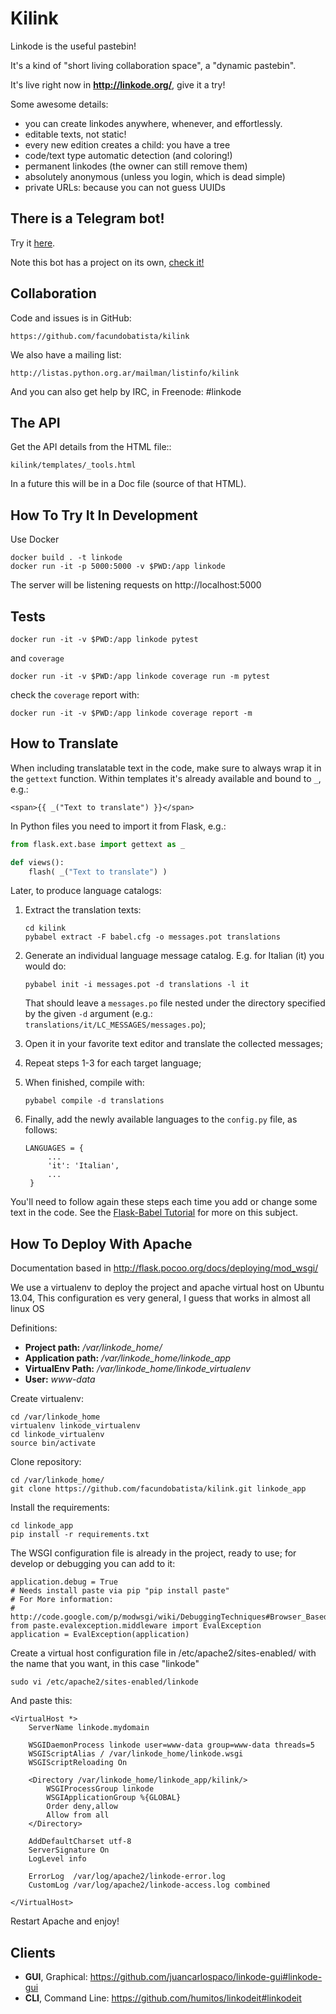 Kilink
======

Linkode is the useful pastebin!

It's a kind of "short living collaboration space", a "dynamic pastebin".

It's live right now in **http://linkode.org/**, give it a try!

Some awesome details:

* you can create linkodes anywhere, whenever, and effortlessly.
* editable texts, not static!
* every new edition creates a child: you have a tree
* code/text type automatic detection (and coloring!)
* permanent linkodes (the owner can still remove them)
* absolutely anonymous (unless you login, which is dead simple)
* private URLs: because you can not guess UUIDs


There is a Telegram bot!
------------------------

Try it [here](https://t.me/linkode_bot). 

Note this bot has a project on its own, [check it!](https://gitlab.com/c0x6a/linkode-bot)


Collaboration
-------------

Code and issues is in GitHub:

`https://github.com/facundobatista/kilink`

We also have a mailing list:

`http://listas.python.org.ar/mailman/listinfo/kilink`

And you can also get help by IRC, in Freenode: #linkode


The API
-------

Get the API details from the HTML file::

`kilink/templates/_tools.html`

In a future this will be in a Doc file (source of that HTML).


How To Try It In Development
----------------------------

Use Docker

```
docker build . -t linkode
docker run -it -p 5000:5000 -v $PWD:/app linkode
```

The server will be listening requests on http://localhost:5000

Tests
-----

```
docker run -it -v $PWD:/app linkode pytest
```

and `coverage`

```
docker run -it -v $PWD:/app linkode coverage run -m pytest
```

check the `coverage` report with:

```
docker run -it -v $PWD:/app linkode coverage report -m
```


How to Translate
----------------

When including translatable text in the code, make sure to always wrap it in the
`gettext` function. Within templates it's already available and bound to `_`,
e.g.:

`<span>{{ _("Text to translate") }}</span>`

In Python files you need to import it from Flask, e.g.:
```python
from flask.ext.base import gettext as _

def views():
    flash( _("Text to translate") )
```

Later, to produce language catalogs:

1. Extract the translation texts:

   ```
   cd kilink
   pybabel extract -F babel.cfg -o messages.pot translations
   ```

2. Generate an individual language message catalog. E.g. for Italian (it) you
   would do:

   `pybabel init -i messages.pot -d translations -l it`

   That should leave a `messages.po` file nested under the directory specified
   by the given `-d` argument (e.g.: `translations/it/LC_MESSAGES/messages.po`);

3. Open it in your favorite text editor and translate the collected messages;

4. Repeat steps 1-3 for each target language;

4. When finished, compile with:

   `pybabel compile -d translations`

5. Finally, add the newly available languages to the `config.py` file, as
   follows:

   ```
   LANGUAGES = {
        ...
        'it': 'Italian',
        ...
    }
    ```

You'll need to follow again these steps each time you add or change some text in
the code. See the [Flask-Babel Tutorial](http://blog.miguelgrinberg.com/post/the-flask-mega-tutorial-part-xiv-i18n-and-l10n)
for more on this subject.


How To Deploy With Apache
-------------------------

Documentation based in http://flask.pocoo.org/docs/deploying/mod_wsgi/

We use a virtualenv to deploy the project and apache virtual host on Ubuntu
13.04, This configuration es very general, I guess that works in almost all
linux OS

Definitions:

 * **Project path:** */var/linkode_home/*
 * **Application path:** */var/linkode_home/linkode_app*
 * **VirtualEnv Path:** */var/linkode_home/linkode_virtualenv*
 * **User:** *www-data*

Create virtualenv:

```
cd /var/linkode_home
virtualenv linkode_virtualenv
cd linkode_virtualenv
source bin/activate
```

Clone repository:

```
cd /var/linkode_home/
git clone https://github.com/facundobatista/kilink.git linkode_app
```

Install the requirements:

```
cd linkode_app
pip install -r requirements.txt
```

    
The WSGI configuration file is already in the project, ready to use; for develop 
or debugging you can add to it:

```
application.debug = True
# Needs install paste via pip "pip install paste"
# For More information:
# http://code.google.com/p/modwsgi/wiki/DebuggingTechniques#Browser_Based_Debugger
from paste.evalexception.middleware import EvalException
application = EvalException(application)
```

Create a virtual host configuration file in /etc/apache2/sites-enabled/
with the name that you want, in this case "linkode"
    
`sudo vi /etc/apache2/sites-enabled/linkode`

And paste this:

```
<VirtualHost *>
    ServerName linkode.mydomain

    WSGIDaemonProcess linkode user=www-data group=www-data threads=5
    WSGIScriptAlias / /var/linkode_home/linkode.wsgi
    WSGIScriptReloading On

    <Directory /var/linkode_home/linkode_app/kilink/>
        WSGIProcessGroup linkode
        WSGIApplicationGroup %{GLOBAL}
        Order deny,allow
        Allow from all
    </Directory>

    AddDefaultCharset utf-8
    ServerSignature On
    LogLevel info

    ErrorLog  /var/log/apache2/linkode-error.log
    CustomLog /var/log/apache2/linkode-access.log combined

</VirtualHost>
```

Restart Apache and enjoy!


Clients
-------

* **GUI**, Graphical: https://github.com/juancarlospaco/linkode-gui#linkode-gui
* **CLI**, Command Line: https://github.com/humitos/linkodeit#linkodeit
